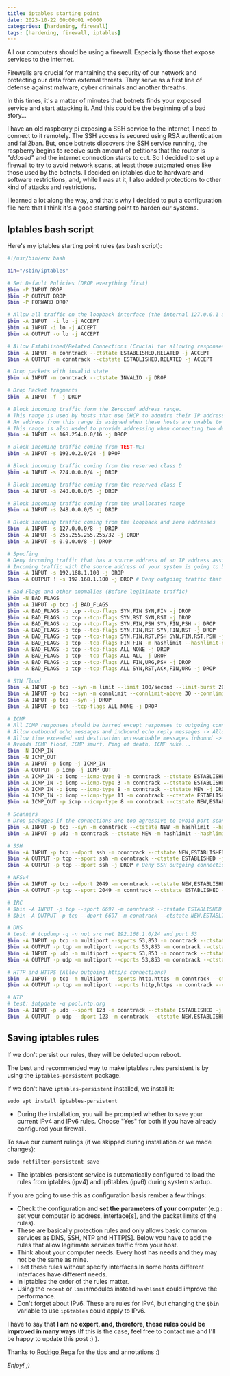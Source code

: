 ```yaml
---
title: iptables starting point
date: 2023-10-22 00:00:01 +0000
categories: [hardening, firewall]
tags: [hardening, firewall, iptables]
---
```


All our computers should be using a firewall.
Especially those that expose services to the internet.

Firewalls are crucial for mantaining the security of our network and protecting our data from external threats.
They serve as a first line of defense against malware, cyber criminals and another threaths.

In this times, it's a matter of minutes that botnets finds your exposed service and start attacking it.
And this could be the beginning of a bad story...

I have an old raspberry pi exposing a SSH service to the internet, I need to connect to it remotely.
The SSH access is secured using RSA authentication and fail2ban.
But, once botnets discovers the SSH service running, the raspberry begins to receive such amount of petitions that the router is "*ddosed*" and the internet connection starts to cut.
So I decided to set up a firewall to try to avoid network scans, at least those automated ones like those used by the botnets.
I decided on iptables due to hardware and software restrictions, and, while I was at it, I also added protections to other kind of attacks and restrictions.

I learned a lot along the way, and that's why I decided to put a configuration file here that I think it's a good starting point to harden our systems.

## Iptables bash script

Here's my iptables starting point rules (as bash script):

```bash
#!/usr/bin/env bash

bin="/sbin/iptables"

# Set Default Policies (DROP everything first)
$bin -P INPUT DROP
$bin -P OUTPUT DROP
$bin -P FORWARD DROP

# Allow all traffic on the loopback interface (the internal 127.0.0.1 address. Essential for local processes).
$bin -A INPUT  -i lo -j ACCEPT
$bin -A INPUT -i lo -j ACCEPT
$bin -A OUTPUT -o lo -j ACCEPT

# Allow Established/Related Connections (Crucial for allowing responses)
$bin -A INPUT -m conntrack --ctstate ESTABLISHED,RELATED -j ACCEPT
$bin -A OUTPUT -m conntrack --ctstate ESTABLISHED,RELATED -j ACCEPT

# Drop packets with invalid state
$bin -A INPUT -m conntrack --ctstate INVALID -j DROP

# Drop Packet fragments
$bin -A INPUT -f -j DROP

# Block incoming traffic form the Zeroconf address range.
# This range is used by hosts that use DHCP to adquire their IP address.
# An address from this range is asigned when these hosts are unable to find a DHCP server to provide them an address.
# This range is also usded to provide addressing when connecting two devices using a crossover cable.
$bin -A INPUT -s 168.254.0.0/16 -j DROP

# Block incoming traffic coming from TEST-NET
$bin -A INPUT -s 192.0.2.0/24 -j DROP

# Block incoming traffic coming from the reserved class D
$bin -A INPUT -s 224.0.0.0/4 -j DROP

# Block incoming traffic coming from the reserved class E
$bin -A INPUT -s 240.0.0.0/5 -j DROP

# Block incoming traffic coming from the unallocated range
$bin -A INPUT -s 248.0.0.0/5 -j DROP

# Block incoming traffic coming from the loopback and zero addresses
$bin -A INPUT -s 127.0.0.0/8 -j DROP
$bin -A INPUT -s 255.255.255.255/32 -j DROP
$bin -A INPUT -s 0.0.0.0/8 -j DROP

# Spoofing
# Deny incoming traffic that has a source address of an IP address assigned to a local interface.
# Incoming traffic with the source address of your system is going to be spoofed traffic because you know it cannot be generated by the host.
$bin -A INPUT -s 192.168.1.100 -j DROP
$bin -A OUTPUT ! -s 192.168.1.100 -j DROP # Deny outgoing traffic that does not have a source address of an interface on the local host.

# Bad Flags and other anomalies (Before legitimate traffic)
$bin -N BAD_FLAGS
$bin -A INPUT -p tcp -j BAD_FLAGS
$bin -A BAD_FLAGS -p tcp --tcp-flags SYN,FIN SYN,FIN -j DROP
$bin -A BAD_FLAGS -p tcp --tcp-flags SYN,RST SYN,RST -j DROP
$bin -A BAD_FLAGS -p tcp --tcp-flags SYN,FIN,PSH SYN,FIN,PSH -j DROP
$bin -A BAD_FLAGS -p tcp --tcp-flags SYN,FIN,RST SYN,FIN,RST -j DROP
$bin -A BAD_FLAGS -p tcp --tcp-flags SYN,FIN,RST,PSH SYN,FIN,RST,PSH -j DROP
$bin -A BAD_FLAGS -p tcp --tcp-flags FIN FIN -m hashlimit --hashlimit-name port_scanners --hashlimit-above 1/second --hashlimit-mode srcip -j DROP
$bin -A BAD_FLAGS -p tcp --tcp-flags ALL NONE -j DROP
$bin -A BAD_FLAGS -p tcp --tcp-flags ALL ALL -j DROP
$bin -A BAD_FLAGS -p tcp --tcp-flags ALL FIN,URG,PSH -j DROP
$bin -A BAD_FLAGS -p tcp --tcp-flags ALL SYN,RST,ACK,FIN,URG -j DROP

# SYN flood
$bin -A INPUT -p tcp --syn -m limit --limit 100/second --limit-burst 200 -j ACCEPT
$bin -A INPUT -p tcp --syn -m connlimit --connlimit-above 30 --connlimit-mask 32 -j REJECT --reject-with tcp-reset
$bin -A INPUT -p tcp --syn -j DROP
$bin -A INPUT -p tcp --tcp-flags ALL NONE -j DROP

# ICMP
# All ICMP responses should be barred except responses to outgoing connections.
# Allow outbound echo messages and indbound echo reply messages -> Allows the use of ping from the host.
# Allow time exceeded and destination unreaachable messages inbound -> Allow the use of tools such traceroute. 
# Avoids ICMP flood, ICMP smurf, Ping of death, ICMP nuke...
$bin -N ICMP_IN
$bin -N ICMP_OUT
$bin -A INPUT -p icmp -j ICMP_IN
$bin -A OUTPUT -p icmp -j ICMP_OUT
$bin -A ICMP_IN -p icmp --icmp-type 0 -m conntrack --ctstate ESTABLISHED,RELATED -j ACCEPT
$bin -A ICMP_IN -p icmp --icmp-type 3 -m conntrack --ctstate ESTABLISHED,RELATED -j ACCEPT
$bin -A ICMP_IN -p icmp --icmp-type 8 -m conntrack --ctstate NEW -j DROP # Only NEW echo requests are dropped
$bin -A ICMP_IN -p icmp --icmp-type 11 -m conntrack --ctstate ESTABLISHED,RELATED -j ACCEPT
$bin -A ICMP_OUT -p icmp --icmp-type 8 -m conntrack --ctstate NEW,ESTABLISHED -j ACCEPT

# Scanners
# Drop packages if the connections are too agressive to avoid port scanning.
$bin -A INPUT -p tcp --syn -m conntrack --ctstate NEW -m hashlimit --hashlimit-name port_scanners --hashlimit-above 5/second --hashlimit-mode srcip -j DROP
$bin -A INPUT -p udp -m conntrack --ctstate NEW -m hashlimit --hashlimit-name port_scanners --hashlimit-above 35/second --hashlimit-mode srcip -j DROP

# SSH
$bin -A INPUT -p tcp --dport ssh -m conntrack --ctstate NEW,ESTABLISHED -j ACCEPT
$bin -A OUTPUT -p tcp --sport ssh -m conntrack --ctstate ESTABLISHED -j ACCEPT
$bin -A OUTPUT -p tcp --dport ssh -j DROP # Deny SSH outgoing connections

# NFSv4
$bin -A INPUT -p tcp --dport 2049 -m conntrack --ctstate NEW,ESTABLISHED -j ACCEPT
$bin -A OUTPUT -p tcp --sport 2049 -m conntrack --ctstate ESTABLISHED -j ACCEPT

# IRC
# $bin -A INPUT -p tcp --sport 6697 -m conntrack --ctstate ESTABLISHED -j ACCEPT
# $bin -A OUTPUT -p tcp --dport 6697 -m conntrack --ctstate NEW,ESTABLISHED -j ACCEPT

# DNS
# test: # tcpdump -q -n not src net 192.168.1.0/24 and port 53
$bin -A INPUT -p tcp -m multiport --sports 53,853 -m conntrack --ctstate ESTABLISHED -j ACCEPT
$bin -A OUTPUT -p tcp -m multiport --dports 53,853 -m conntrack --ctstate NEW,ESTABLISHED -j ACCEPT
$bin -A INPUT -p udp -m multiport --sports 53,853 -m conntrack --ctstate ESTABLISHED -j ACCEPT
$bin -A OUTPUT -p udp -m multiport --dports 53,853 -m conntrack --ctstate NEW,ESTABLISHED -j ACCEPT

# HTTP and HTTPS (Allow outgoing http/s connections)
$bin -A INPUT -p tcp -m multiport --sports http,https -m conntrack --ctstate ESTABLISHED -j ACCEPT
$bin -A OUTPUT -p tcp -m multiport --dports http,https -m conntrack --ctstate NEW,ESTABLISHED -j ACCEPT

# NTP
# test: $ntpdate -q pool.ntp.org
$bin -A INPUT -p udp --sport 123 -m conntrack --ctstate ESTABLISHED -j ACCEPT
$bin -A OUTPUT -p udp --dport 123 -m conntrack --ctstate NEW,ESTABLISHED -j ACCEPT
```

## Saving iptables rules

If we don't persist our rules, they will be deleted upon reboot.

The best and recommended way to make iptables rules persistent is by using the `iptables-persistent` package.  

If we don't have `iptables-persistent` installed, we install it:

`sudo apt install iptables-persistent`

* During the installation, you will be prompted whether to save your current IPv4 and IPv6 rules. Choose "Yes" for both if you have already configured your firewall.

To save our current rulings (if we skipped during installation or we made changes):

`sudo netfilter-persistent save`

* The iptables-persistent service is automatically configured to load the rules from iptables (ipv4) and ip6tables (ipv6) during system startup.

If you are going to use this as configuration basis rember a few things:
* Check the configuration and **set the parameters of your computer** (e.g.: set your computer ip address, interface[s], and the packet limits of the rules).
* These are basically protection rules and only allows basic common services as DNS, SSH, NTP and HTTP[S]. Below you have to add the rules that allow legitimate services traffic from your host.
* Think about your computer needs. Every host has needs and they may not be the same as mine.
* I set these rules without specify interfaces.In some hosts different interfaces have different needs.
* In iptables the order of the rules matter.
* Using the `recent` or `limit`modules instead `hashlimit` could improve the performance.
* Don't forget about IPv6. These are rules for IPv4, but changing the `$bin` variable to use `ip6tables` could apply to IPv6.

I have to say that **I am no expert, and, therefore, these rules could be improved in many ways** (If this is the case, feel free to contact me and I'll be happy to update this post :) ).

Thanks to [Rodrigo Rega](https://rodrigorega.es/) for the tips and annotations :)

*Enjoy! ;)*
